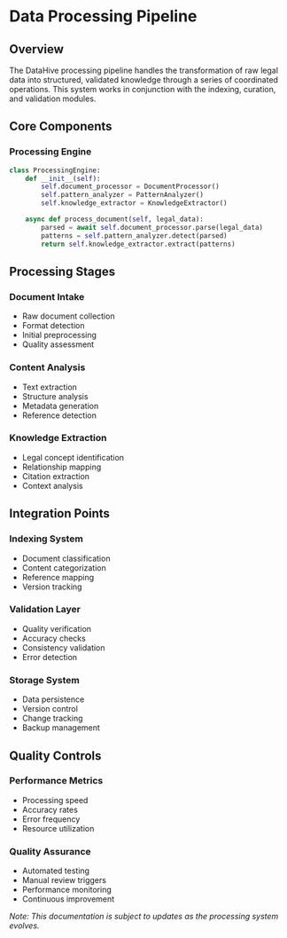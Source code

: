 # Data Processing Pipeline

## Overview

The DataHive processing pipeline handles the transformation of raw legal data into structured, validated knowledge through a series of coordinated operations. This system works in conjunction with the indexing, curation, and validation modules.

## Core Components

### Processing Engine
```python
class ProcessingEngine:
    def __init__(self):
        self.document_processor = DocumentProcessor()
        self.pattern_analyzer = PatternAnalyzer()
        self.knowledge_extractor = KnowledgeExtractor()

    async def process_document(self, legal_data):
        parsed = await self.document_processor.parse(legal_data)
        patterns = self.pattern_analyzer.detect(parsed)
        return self.knowledge_extractor.extract(patterns)
```

## Processing Stages

### Document Intake
- Raw document collection
- Format detection
- Initial preprocessing
- Quality assessment

### Content Analysis
- Text extraction
- Structure analysis
- Metadata generation
- Reference detection

### Knowledge Extraction
- Legal concept identification
- Relationship mapping
- Citation extraction
- Context analysis

## Integration Points

### Indexing System
- Document classification
- Content categorization
- Reference mapping
- Version tracking

### Validation Layer
- Quality verification
- Accuracy checks
- Consistency validation
- Error detection

### Storage System
- Data persistence
- Version control
- Change tracking
- Backup management

## Quality Controls

### Performance Metrics
- Processing speed
- Accuracy rates
- Error frequency
- Resource utilization

### Quality Assurance
- Automated testing
- Manual review triggers
- Performance monitoring
- Continuous improvement

*Note: This documentation is subject to updates as the processing system evolves.*
